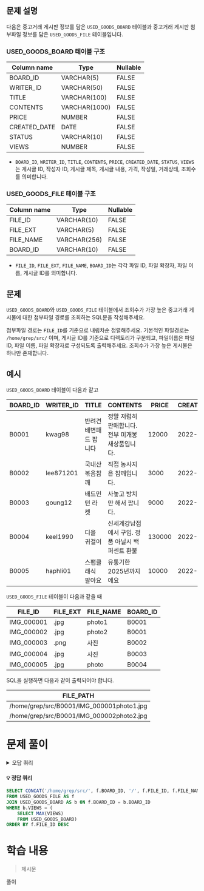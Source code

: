 ## 문제 설명

다음은 중고거래 게시판 정보를 담은 `USED_GOODS_BOARD` 테이블과 중고거래 게시판 첨부파일 정보를 담은 `USED_GOODS_FILE` 테이블입니다. 

### USED_GOODS_BOARD 테이블 구조
| Column name   | Type     | Nullable |
|---------------|----------|----------|
| BOARD_ID      | VARCHAR(5)  | FALSE    |
| WRITER_ID     | VARCHAR(50) | FALSE    |
| TITLE         | VARCHAR(100)| FALSE    |
| CONTENTS      | VARCHAR(1000)| FALSE   |
| PRICE         | NUMBER    | FALSE    |
| CREATED_DATE  | DATE      | FALSE    |
| STATUS        | VARCHAR(10)| FALSE    |
| VIEWS         | NUMBER    | FALSE    |

- `BOARD_ID`, `WRITER_ID`, `TITLE`, `CONTENTS`, `PRICE`, `CREATED_DATE`, `STATUS`, `VIEWS`는 게시글 ID, 작성자 ID, 게시글 제목, 게시글 내용, 가격, 작성일, 거래상태, 조회수를 의미합니다.

### USED_GOODS_FILE 테이블 구조
| Column name   | Type      | Nullable |
|---------------|-----------|----------|
| FILE_ID       | VARCHAR(10)| FALSE    |
| FILE_EXT      | VARCHAR(5) | FALSE    |
| FILE_NAME     | VARCHAR(256)| FALSE   |
| BOARD_ID      | VARCHAR(10)| FALSE    |

- `FILE_ID`, `FILE_EXT`, `FILE_NAME`, `BOARD_ID`는 각각 파일 ID, 파일 확장자, 파일 이름, 게시글 ID를 의미합니다.

## 문제
`USED_GOODS_BOARD`와 `USED_GOODS_FILE` 테이블에서 조회수가 가장 높은 중고거래 게시물에 대한 첨부파일 경로를 조회하는 SQL문을 작성해주세요. 

첨부파일 경로는 `FILE_ID`를 기준으로 내림차순 정렬해주세요. 기본적인 파일경로는 `/home/grep/src/` 이며, 게시글 ID를 기준으로 디렉토리가 구분되고, 파일이름은 파일 ID, 파일 이름, 파일 확장자로 구성되도록 출력해주세요. 조회수가 가장 높은 게시물은 하나만 존재합니다.

## 예시

`USED_GOODS_BOARD` 테이블이 다음과 같고

| BOARD_ID | WRITER_ID | TITLE               | CONTENTS                          | PRICE | CREATED_DATE | STATUS | VIEWS |
|----------|-----------|---------------------|-----------------------------------|-------|--------------|--------|-------|
| B0001    | kwag98    | 반려견 배변패드 팝니다 | 정말 저렴히 판매합니다. 전부 미개봉 새상품입니다. | 12000 | 2022-10-01   | DONE   | 250   |
| B0002    | lee871201 | 국내산 볶음참깨       | 직접 농사지은 참깨입니다.           | 3000  | 2022-10-02   | DONE   | 121   |
| B0003    | goung12   | 배드민턴 라켓         | 사놓고 방치만 해서 팝니다.           | 9000  | 2022-10-02   | SALE   | 212   |
| B0004    | keel1990  | 디올 귀걸이           | 신세계강남점에서 구입. 정품 아닐시 백퍼센트 환불 | 130000| 2022-10-02   | SALE   | 199   |
| B0005    | haphli01  | 스팸클래식 팔아요      | 유통기한 2025년까지에요              | 10000 | 2022-10-02   | SALE   | 121   |

`USED_GOODS_FILE` 테이블이 다음과 같을 때

| FILE_ID     | FILE_EXT | FILE_NAME | BOARD_ID |
|-------------|----------|-----------|----------|
| IMG_000001  | .jpg     | photo1    | B0001    |
| IMG_000002  | .jpg     | photo2    | B0001    |
| IMG_000003  | .png     | 사진      | B0002    |
| IMG_000004  | .jpg     | 사진      | B0003    |
| IMG_000005  | .jpg     | photo     | B0004    |

SQL을 실행하면 다음과 같이 출력되어야 합니다.

| FILE_PATH                                               |
|---------------------------------------------------------|
| /home/grep/src/B0001/IMG_000001photo1.jpg                |
| /home/grep/src/B0001/IMG_000002photo2.jpg                |



# 문제 풀이
<details>
<summary>오답 쿼리</summary>
<div markdown="1">

#### 오답1
```SQL
SELECT CONCAT('/home/grep/src/', f.BOARD_ID, '/', f.FILE_ID, f.FILE_NAME, f.FILE_EXT) AS FILE_PATH
FROM USED_GOODS_FILE AS f
JOIN USED_GOODS_BOARD AS b ON f.BOARD_ID = b.BOARD_ID
WHERE b.VIEWS = 
(SELECT MAX(b.VIEWS) FROM USED_GOODS_BOARD AS b)
GROUP BY f.BOARD_ID, f.FILE_ID, f.FILE_NAME, f.FILE_EXT
ORDER BY f.FILE_ID
```
</div>
</details>


#### 💡 정답 쿼리  
```SQL
SELECT CONCAT('/home/grep/src/', f.BOARD_ID, '/', f.FILE_ID, f.FILE_NAME, f.FILE_EXT) AS FILE_PATH
FROM USED_GOODS_FILE AS f
JOIN USED_GOODS_BOARD AS b ON f.BOARD_ID = b.BOARD_ID
WHERE b.VIEWS = (
    SELECT MAX(VIEWS) 
    FROM USED_GOODS_BOARD)
ORDER BY f.FILE_ID DESC 
```
# 학습 내용
>제시문

풀이